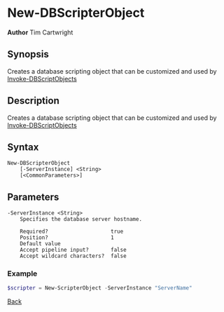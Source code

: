 # New-DBScripterObject
**Author** Tim Cartwright

## Synopsis
Creates a database scripting object that can be customized and used by [Invoke-DBScriptObjects](/docs/Invoke-DBScriptObjects.md)

## Description
Creates a database scripting object that can be customized and used by [Invoke-DBScriptObjects](/docs/Invoke-DBScriptObjects.md)

## Syntax
    New-DBScripterObject 
        [-ServerInstance] <String> 
        [<CommonParameters>]

## Parameters
    -ServerInstance <String>
        Specifies the database server hostname.

        Required?                    true
        Position?                    1
        Default value                
        Accept pipeline input?       false
        Accept wildcard characters?  false

### Example

```powershell
$scripter = New-ScripterObject -ServerInstance "ServerName"
```

[Back](/README.md)